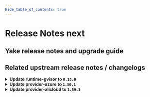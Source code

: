 ```yaml
---
hide_table_of_contents: true
---
```


# Release Notes next

## Yake release notes and upgrade guide

## Related upstream release notes / changelogs


<details>
<summary><b>Update runtime-gvisor to <code>0.18.0</code></b></summary>

# [gardener/gardener-extension-runtime-gvisor]

## 🏃 Others

- `[USER]` The gVisor binaries were updated to release `20250210.0`. by @MrBatschner [#192]
- `[OPERATOR]` Containers, which do not require privilege escalations, now forbid privilege escalations explicitly. by @georgibaltiev [#176]

## Helm Charts
- runtime-gvisor: `europe-docker.pkg.dev/gardener-project/releases/charts/gardener/extensions/runtime-gvisor:v0.18.0`
## Docker Images
- gardener-extension-runtime-gvisor-installation: `europe-docker.pkg.dev/gardener-project/releases/gardener/extensions/runtime-gvisor-installation:v0.18.0`
- gardener-extension-runtime-gvisor: `europe-docker.pkg.dev/gardener-project/releases/gardener/extensions/runtime-gvisor:v0.18.0`


</details>

<details>
<summary><b>Update provider-azure to <code>1.50.1</code></b></summary>

no release notes available

## Helm Charts
- admission-azure-application: `europe-docker.pkg.dev/gardener-project/releases/charts/gardener/extensions/admission-azure-application:v1.50.1`
- admission-azure-runtime: `europe-docker.pkg.dev/gardener-project/releases/charts/gardener/extensions/admission-azure-runtime:v1.50.1`
- provider-azure: `europe-docker.pkg.dev/gardener-project/releases/charts/gardener/extensions/provider-azure:v1.50.1`
## Docker Images
- gardener-extension-admission-azure: `europe-docker.pkg.dev/gardener-project/releases/gardener/extensions/admission-azure:v1.50.1`
- gardener-extension-provider-azure: `europe-docker.pkg.dev/gardener-project/releases/gardener/extensions/provider-azure:v1.50.1`


</details>

<details>
<summary><b>Update provider-alicloud to <code>1.59.1</code></b></summary>

no release notes available

## Helm Charts
- admission-alicloud-application: `europe-docker.pkg.dev/gardener-project/releases/charts/gardener/extensions/admission-alicloud-application:v1.59.1`
- admission-alicloud-runtime: `europe-docker.pkg.dev/gardener-project/releases/charts/gardener/extensions/admission-alicloud-runtime:v1.59.1`
- provider-alicloud: `europe-docker.pkg.dev/gardener-project/releases/charts/gardener/extensions/provider-alicloud:v1.59.1`
## Docker Images
- gardener-extension-admission-alicloud: `europe-docker.pkg.dev/gardener-project/releases/gardener/extensions/admission-alicloud:v1.59.1`
- gardener-extension-provider-alicloud: `europe-docker.pkg.dev/gardener-project/releases/gardener/extensions/provider-alicloud:v1.59.1`


</details>
